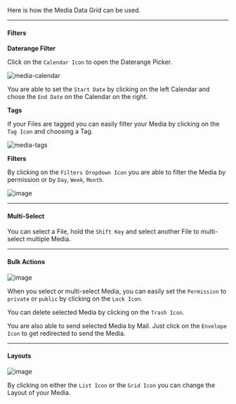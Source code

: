 Here is how the Media Data Grid can be used.

---

#### Filters

**Daterange Filter**

Click on the `Calendar Icon` to open the Daterange Picker.

![media-calendar](https://cloud.githubusercontent.com/assets/3426944/17247341/d70be580-5592-11e6-90a7-8e2f017de803.png)

You are able to set the `Start Date` by clicking on the left Calendar and chose the `End Date` on the Calendar on the right.

**Tags**

If your Files are tagged you can easily filter your Media by clicking on the `Tag Icon` and choosing a Tag.

![media-tags](https://cloud.githubusercontent.com/assets/3426944/17247448/b2cb2982-5593-11e6-809c-8bd779c6b97e.png)

**Filters**

By clicking on the `Filters Dropdown Icon` you are able to filter the Media by permission or by `Day`, `Week`, `Month`.

![image](https://cloud.githubusercontent.com/assets/3426944/17247664/1bd27b64-5595-11e6-9332-66e290e173f9.png)

---

#### Multi-Select

You can select a File, hold the `Shift Key` and select another File to multi-select multiple Media.

---

#### Bulk Actions

![image](https://cloud.githubusercontent.com/assets/3426944/17247935/191c9ff6-5597-11e6-9803-7586e6a7ba9c.png)

When you select or multi-select Media, you can easily set the `Permission` to `private` or `public` by clicking on the `Lock Icon`.

You can delete selected Media by clicking on the `Trash Icon`.

You are also able to send selected Media by Mail. Just click on the `Envelope Icon` to get redirected to send the Media.

---

#### Layouts

![image](https://cloud.githubusercontent.com/assets/3426944/17248058/fc17405e-5597-11e6-973e-8f69ddb56f81.png)

By clicking on either the `List Icon` or the `Grid Icon` you can change the Layout of your Media.

